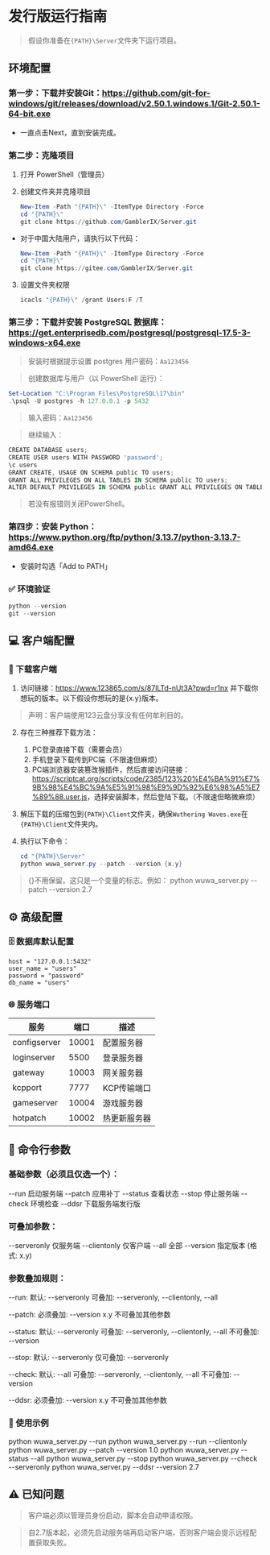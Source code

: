 # 发行版运行指南

> 假设你准备在`{PATH}\Server`文件夹下运行项目。

## 环境配置

### 第一步：下载并安装Git：https://github.com/git-for-windows/git/releases/download/v2.50.1.windows.1/Git-2.50.1-64-bit.exe

- 一直点击Next，直到安装完成。

### 第二步：克隆项目

1. 打开 PowerShell（管理员）

2. 创建文件夹并克隆项目
   ```PowerShell
   New-Item -Path "{PATH}\" -ItemType Directory -Force
   cd "{PATH}\"
   git clone https://github.com/GamblerIX/Server.git
   ```

  - 对于中国大陆用户，请执行以下代码：
    ```PowerShell
    New-Item -Path "{PATH}\" -ItemType Directory -Force
    cd "{PATH}\"
    git clone https://gitee.com/GamblerIX/Server.git
    ```

3. 设置文件夹权限
   ```PowerShell
   icacls "{PATH}\" /grant Users:F /T
   ```

### 第三步：下载并安装 PostgreSQL 数据库：https://get.enterprisedb.com/postgresql/postgresql-17.5-3-windows-x64.exe

> 安装时根据提示设置 postgres 用户密码：`Aa123456`

> 创建数据库与用户（以 PowerShell 运行）：
```PowerShell
Set-Location "C:\Program Files\PostgreSQL\17\bin"
.\psql -U postgres -h 127.0.0.1 -p 5432
```

> 输入密码：`Aa123456`

> 继续输入：
```PowerShell
CREATE DATABASE users;
CREATE USER users WITH PASSWORD 'password';
\c users
GRANT CREATE, USAGE ON SCHEMA public TO users;
GRANT ALL PRIVILEGES ON ALL TABLES IN SCHEMA public TO users;
ALTER DEFAULT PRIVILEGES IN SCHEMA public GRANT ALL PRIVILEGES ON TABLES TO users;
```
> 若没有报错则关闭PowerShell。

### 第四步：安装 Python：https://www.python.org/ftp/python/3.13.7/python-3.13.7-amd64.exe

- 安装时勾选「Add to PATH」

### ✅ 环境验证

```PowerShell
python --version
git --version
```

## 💻 客户端配置

### 💾 下载客户端

1. 访问链接：<https://www.123865.com/s/87lLTd-nUt3A?pwd=r1nx> 并下载你想玩的版本。以下假设你想玩的是{x.y}版本。
> 声明：客户端使用123云盘分享没有任何牟利目的。

2. 存在三种推荐下载方法：
   1. PC登录直接下载（需要会员）
   2. 手机登录下载传到PC端（不限速但麻烦）
   3. PC端浏览器安装篡改猴插件，然后直接访问链接：<https://scriptcat.org/scripts/code/2385/123%20%E4%BA%91%E7%9B%98%E4%BC%9A%E5%91%98%E9%9D%92%E6%98%A5%E7%89%88.user.js>，选择安装脚本，然后登陆下载。（不限速但略微麻烦）

3. 解压下载的压缩包到`{PATH}\Client`文件夹，确保`Wuthering Waves.exe`在`{PATH}\Client`文件夹内。

4. 执行以下命令：
   ```PowerShell
   cd "{PATH}\Server"
   python wuwa_server.py --patch --version {x.y}
   ```

> {}不用保留。这只是一个变量的标志。例如：
> python wuwa_server.py --patch --version 2.7

## ⚙️ 高级配置

### 🗄️ 数据库默认配置

```
host = "127.0.0.1:5432"
user_name = "users"
password = "password"
db_name = "users"
```

### 🌐 服务端口

| 服务 | 端口 | 描述 |
|------|------|------|
| configserver | 10001 | 配置服务器 |
| loginserver | 5500 | 登录服务器 |
| gateway | 10003 | 网关服务器 |
| kcpport | 7777 | KCP传输端口 |
| gameserver | 10004 | 游戏服务器 |
| hotpatch | 10002 | 热更新服务器 |

## 🔧 命令行参数

### 基础参数（必须且仅选一个）：
  --run         启动服务端
  --patch       应用补丁
  --status      查看状态
  --stop        停止服务端
  --check       环境检查
  --ddsr        下载服务端发行版

### 可叠加参数：
  --serveronly  仅服务端
  --clientonly  仅客户端
  --all         全部
  --version     指定版本 (格式: x.y)

### 参数叠加规则：
  --run:
    默认: --serveronly
    可叠加: --serveronly, --clientonly, --all

  --patch:
    必须叠加: --version x.y
    不可叠加其他参数

  --status:
    默认: --serveronly
    可叠加: --serveronly, --clientonly, --all
    不可叠加: --version

  --stop:
    默认: --serveronly
    仅可叠加: --serveronly

  --check:
    默认: --all
    可叠加: --serveronly, --clientonly, --all
    不可叠加: --version

  --ddsr:
    必须叠加: --version x.y
    不可叠加其他参数

### 🎯 使用示例
  python wuwa_server.py --run
  python wuwa_server.py --run --clientonly
  python wuwa_server.py --patch --version 1.0
  python wuwa_server.py --status --all
  python wuwa_server.py --stop
  python wuwa_server.py --check --serveronly
  python wuwa_server.py --ddsr --version 2.7


## ⚠️ 已知问题

> 客户端必须以管理员身份启动，脚本会自动申请权限。

> 自2.7版本起，必须先启动服务端再启动客户端，否则客户端会提示远程配置获取失败。